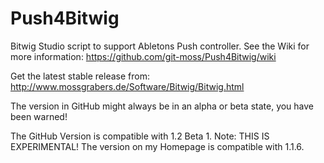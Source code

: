 Push4Bitwig
===========

Bitwig Studio script to support Abletons Push controller.
See the Wiki for more information: https://github.com/git-moss/Push4Bitwig/wiki

Get the latest stable release from: http://www.mossgrabers.de/Software/Bitwig/Bitwig.html

The version in GitHub might always be in an alpha or beta state, you have been warned!

The GitHub Version is compatible with 1.2 Beta 1. Note: THIS IS EXPERIMENTAL!
The version on my Homepage is compatible with 1.1.6.
